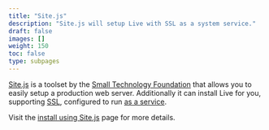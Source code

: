 ```yaml
---
title: "Site.js"
description: "Site.js will setup Live with SSL as a system service."
draft: false
images: []
weight: 150
toc: false
type: subpages
---
```


[Site.js](https://sitejs.org/) is a toolset by the [Small Technology Foundation](https://small-tech.org/) that allows you to easily setup a production web server. Additionally it can install Live for you, supporting [SSL](/docs/sslproxies/), configured to run [as a service](/docs/systemservice/).

Visit the [install using Site.js](/quickstart/sitejs) page for more details.
